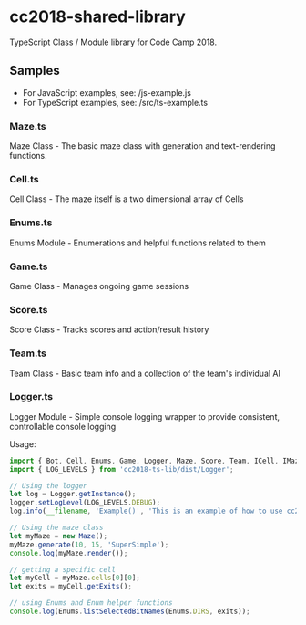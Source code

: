 # cc2018-shared-library
TypeScript Class / Module library for Code Camp 2018.

## Samples
* For JavaScript examples, see: <project-root>/js-example.js
* For TypeScript examples, see: <project-root>/src/ts-example.ts

### Maze.ts
Maze Class - The basic maze class with generation and text-rendering functions.
### Cell.ts
Cell Class - The maze itself is a two dimensional array of Cells
### Enums.ts
Enums Module - Enumerations and helpful functions related to them
### Game.ts
Game Class - Manages ongoing game sessions
### Score.ts
Score Class - Tracks scores and action/result history
### Team.ts
Team Class - Basic team info and a collection of the team's individual AI 
### Logger.ts
Logger Module - Simple console logging wrapper to provide consistent, controllable console logging

Usage:

```typescript
import { Bot, Cell, Enums, Game, Logger, Maze, Score, Team, ICell, IMaze, IMazeStub, IScore, ITeam } from 'cc2018-ts-lib'; // import classes
import { LOG_LEVELS } from 'cc2018-ts-lib/dist/Logger';

// Using the logger
let log = Logger.getInstance();
logger.setLogLevel(LOG_LEVELS.DEBUG);
log.info(__filename, 'Example()', 'This is an example of how to use cc2018-ts-lib.');

// Using the maze class
let myMaze = new Maze();
myMaze.generate(10, 15, 'SuperSimple');
console.log(myMaze.render());

// getting a specific cell
let myCell = myMaze.cells[0][0];
let exits = myCell.getExits();

// using Enums and Enum helper functions 
console.log(Enums.listSelectedBitNames(Enums.DIRS, exits));

```